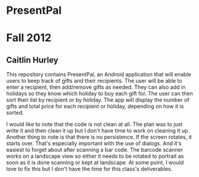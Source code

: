 PresentPal
==========
# Fall 2012
## Caitlin Hurley

This repository contains PresentPal, an Android application that will enable users to keep track of gifts and their recipients. The user will be able to enter a recipient, then add/remove gifts as needed. They can also add in holidays so they know which holiday to buy each gift for. The user can then sort their list by recipient or by holiday. The app will display the number of gifts and total price for each recipient or holiday, depending on how it is sorted.

I would like to note that the code is not clean at all. The plan was to just write it and then clean it up but I don't have time to work on cleaning it up. Another thing to note is that there is no persistence. If the screen rotates, it starts over. That's especially important with the use of dialogs. And it's easiest to forget about after scanning a bar code. The barcode scanner works on a landscape view so either it needs to be rotated to portrait as soon as it is done scanning or kept at landscape. At some point, I would love to fix this but I don't have the time for this class's deliverables.
